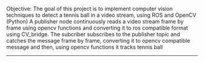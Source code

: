 Objective: The goal of this project is to implement computer vision techniques to detect a tennis ball in a video stream, using ROS and OpenCV (Python)
A publisher node continuously reads a video stream frame by frame using opencv functions and converting it to ros compatible format using CV_bridge.
The subcriber subscribes to the publisher topic and catches the message frame by frame, converting it to opencv compatible message and then, using opencv functions it tracks tennis ball
________________________________________________________________________________
